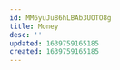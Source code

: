 ```yaml
---
id: MM6yuJu86hLBAb3UOTO8g
title: Money
desc: ''
updated: 1639759165185
created: 1639759165185
---
```


